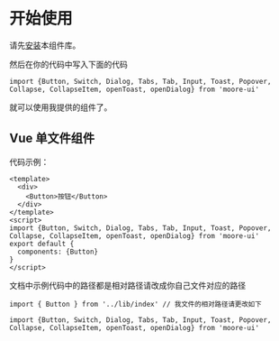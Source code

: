 # 开始使用
请先[安装](#/doc/install)本组件库。

然后在你的代码中写入下面的代码

```
import {Button, Switch, Dialog, Tabs, Tab, Input, Toast, Popover, Collapse, CollapseItem, openToast, openDialog} from 'moore-ui'
```

就可以使用我提供的组件了。

## Vue 单文件组件

代码示例：

```
<template>
  <div>
    <Button>按钮</Button>
  </div>
</template>
<script>
import {Button, Switch, Dialog, Tabs, Tab, Input, Toast, Popover, Collapse, CollapseItem, openToast, openDialog} from 'moore-ui'
export default {
  components: {Button}
}
</script>
```

文档中示例代码中的路径都是相对路径请改成你自己文件对应的路径
```
import { Button } from '../lib/index' // 我文件的相对路径请更改如下

import {Button, Switch, Dialog, Tabs, Tab, Input, Toast, Popover, Collapse, CollapseItem, openToast, openDialog} from 'moore-ui'

```
